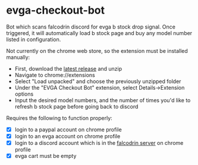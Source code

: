 # evga-checkout-bot

Bot which scans falcodrin discord for evga b stock drop signal. Once triggered, it will automatically load b stock page and buy any model number listed in configuration.

Not currently on the chrome web store, so the extension must be installed manually:
 - First, download the [latest release](https://github.com/philip06/evga-checkout-bot/releases) and unzip
 - Navigate to chrome://extensions
 - Select "Load unpacked" and choose the previously unzipped folder
 - Under the "EVGA Checkout Bot" extension, select Details->Extension options
 - Input the desired model numbers, and the number of times you'd like to refresh b stock page before going back to discord

Requires the following to function properly:
- [x] login to a paypal account on chrome profile
- [x] login to an evga account on chrome profile
- [x] login to a discord account which is in the [falcodrin server](https://discord.com/channels/767566223729754122/869681156797390849) on chrome profile
- [x] evga cart must be empty
